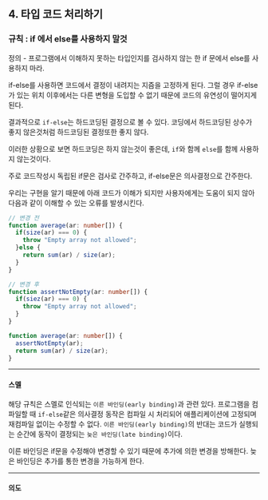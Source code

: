## 4. 타입 코드 처리하기


### 규칙 : if 에서 else를 사용하지 말것

정의 - 프로그램에서 이해하지 못하는 타입인지를 검사하지 않는 한 if 문에서 else를 사용하지 마라.

if-else를 사용하면 코드에서 결정이 내려지는 지즘을 고정하게 된다. 그럴 경우 if-else가 있는
위치 이후에서는 다른 변형을 도입할 수 없기 때문에 코드의 유연성이 떨어지게 된다.

결과적으로 `if-else`는 하드코딩된 결정으로 볼 수 있다. 코딩에서 하드코딩된 상수가 좋지 않은것처럼
하드코딩된 결정또한 좋지 않다.

이러한 상황으로 보면 하드코딩은 하지 않는것이 좋은데, `if`와 함께 `else`를 함께 사용하지 않는것이다.

주로 코드작성시 독립된 if문은 검사로 간주하고, if-else문은 의사결정으로 간주한다.

우리는 구현을 알기 때문에 아래 코드가 이해가 되지만 사용자에게는 도움이 되지 않아 다음과 같이 이해할 수 있는
오류를 발생시킨다.

```typescript
// 변경 전
function average(ar: number[]) {
  if(size(ar) === 0) {
    throw "Empty array not allowed";
  }else {
    return sum(ar) / size(ar);
  }
}
```

```typescript
// 변경 후 
function assertNotEmpty(ar: number[]) {
  if(siez(ar) === 0) {
    throw "Empty array not allowed";
  }
}

function average(ar: number[]) {
  assertNotEmpty(ar);
  return sum(ar) / size(ar);
}

```

---

#### 스멜 

해당 규칙은 스멜로 인식되는 `이른 바인딩(early binding)`과 관련 있다.
프로그램을 컴파일할 때 `if-else`같은 의사결정 동작은 컴파일 시 처리되어 애플리케이션에 고정되며 재컴파일 없이는
수정할 수 없다. `이른 바인딩(early binding)`의 반대는 코드가 실행되는 순간에 동작이 결정되는 `늦은 바인딩(late binding)`이다.

이른 바인딩은 if문을 수정해야 변경할 수 있기 때문에 추가에 의한 변경을 방해한다. 늦은 바인딩은 추가를 통한
변경을 가능하게 한다.

---

#### 의도

